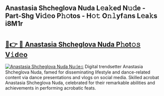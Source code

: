 ## Anastasia Shcheglova Nuda L𝚎a𝚔ed N𝚞𝚍e - Part-Shg Vi𝚍𝚎o P𝚑𝚘tos - H𝚘𝚝 O𝚗𝚕yf𝚊ns L𝚎a𝚔s i8M1r

# <h2><a href="http://kfa0wq.oniu.top/?m=Anastasia+Shcheglova+Nuda">🔗👉 🔴 Anastasia Shcheglova Nuda P𝚑ot𝚘𝚜 V𝚒d𝚎o</a></h2>

[![Anastasia Shcheglova Nuda Nu𝚍e𝚜](https://i.imgur.com/0qMVB7G.gif)](http://kfa0wq.oniu.top/?m=Anastasia+Shcheglova+Nuda)
Digital trendsetter Anastasia Shcheglova Nuda, famed for disseminating lifestyle and dance-related content via dance presentations and vlogs on social media. Skilled acrobat Anastasia Shcheglova Nuda, celebrated for their remarkable abilities and achievements in performing acrobatic feats.  
